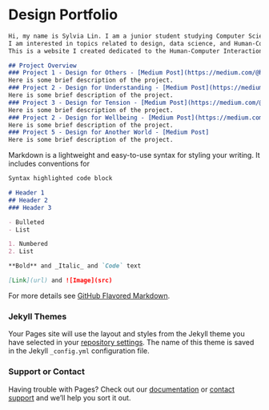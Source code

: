 # Design Portfolio

```markdown
Hi, my name is Sylvia Lin. I am a junior student studying Computer Science at Worcester Polytechnic Insitute. 
I am interested in topics related to design, data science, and Human-Computer Interaction.
This is a website I created dedicated to the Human-Computer Interaction class I took in B term 2018. 
```
```markdown
## Project Overview
### Project 1 - Design for Others - [Medium Post](https://medium.com/@huntercaouette/designing-for-others-a064161b2284)
Here is some brief description of the project.
### Project 2 - Design for Understanding - [Medium Post](https://medium.com/@sylvia7lin/design-document-design-for-understanding-2df6a4110758)
Here is some brief description of the project.
### Project 3 - Design for Tension - [Medium Post](https://medium.com/@sylvia7lin/design-for-tension-45ed1617a20c)
Here is some brief description of the project.
### Project 2 - Design for Wellbeing - [Medium Post](https://medium.com/@sylvia7lin/design-reflection-design-for-well-being-44d1ec591f94)
Here is some brief description of the project.
### Project 5 - Design for Another World - [Medium Post]
Here is some brief description of the project.
```
Markdown is a lightweight and easy-to-use syntax for styling your writing. It includes conventions for

```markdown
Syntax highlighted code block

# Header 1
## Header 2
### Header 3

- Bulleted
- List

1. Numbered
2. List

**Bold** and _Italic_ and `Code` text

[Link](url) and ![Image](src)
```

For more details see [GitHub Flavored Markdown](https://guides.github.com/features/mastering-markdown/).

### Jekyll Themes

Your Pages site will use the layout and styles from the Jekyll theme you have selected in your [repository settings](https://github.com/eos7l/CS3041/settings). The name of this theme is saved in the Jekyll `_config.yml` configuration file.

### Support or Contact

Having trouble with Pages? Check out our [documentation](https://help.github.com/categories/github-pages-basics/) or [contact support](https://github.com/contact) and we’ll help you sort it out.
